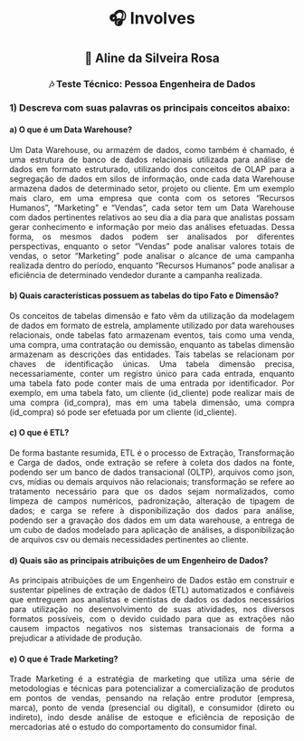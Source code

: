 <h1 align="center">🎧 Involves</h3>
<h2 align="center">🎤 Aline da Silveira Rosa</h1>
<h3 align="center">🎶 Teste Técnico: Pessoa Engenheira de Dados</h3>



<h3>1)	Descreva com suas palavras os principais conceitos abaixo:</h2>

<h4>a) O que é um Data Warehouse?</h4>

<p align="justify">
Um Data Warehouse, ou armazém de dados, como também é chamado, é uma estrutura de banco de dados relacionais utilizada para análise de dados em formato estruturado, utilizando dos conceitos de OLAP para a segregação de dados em silos de informação, onde cada data Warehouse armazena dados de determinado setor, projeto ou cliente. Em um exemplo mais claro, em uma empresa que conta com os setores “Recursos Humanos”, “Marketing” e “Vendas”, cada setor tem um Data Warehouse com dados pertinentes relativos ao seu dia a dia para que analistas possam gerar conhecimento e informação por meio das análises efetuadas. Dessa forma, os mesmos dados podem ser analisados por diferentes perspectivas, enquanto o setor “Vendas” pode analisar valores totais de vendas, o setor “Marketing” pode analisar o alcance de uma campanha realizada dentro do período, enquanto “Recursos Humanos” pode analisar a eficiência de determinado vendedor durante a campanha realizada.</p>

<h4>b) Quais características possuem as tabelas do tipo Fato e Dimensão?</h4>

<p align="justify">
Os conceitos de tabelas dimensão e fato vêm da utilização da modelagem de dados em formato de estrela, amplamente utilizado por data warehouses relacionais, onde tabelas fato armazenam eventos, tais como uma venda, uma compra, uma contratação ou demissão, enquanto as tabelas dimensão armazenam as descrições das entidades. Tais tabelas se relacionam por chaves de identificação únicas. Uma tabela dimensão precisa, necessariamente, conter um registro único para cada entrada, enquanto uma tabela fato pode conter mais de uma entrada por identificador. Por exemplo, em uma tabela fato, um cliente (id_cliente) pode realizar mais de uma compra (id_compra), mas em uma tabela dimensão, uma compra (id_compra) só pode ser efetuada por um cliente (id_cliente).</p>

<h4>c) O que é ETL?</h4>
<p align="justify">
De forma bastante resumida, ETL é o processo de Extração, Transformação e Carga de dados, onde extração se refere à coleta dos dados na fonte, podendo ser um banco de dados transacional (OLTP), arquivos como json, cvs, mídias ou demais arquivos não relacionais; transformação se refere ao tratamento necessário para que os dados sejam normalizados, como limpeza de campos numéricos, padronização, alteração de tipagem de dados; e carga se refere à disponibilização dos dados para análise, podendo ser a gravação dos dados em um data warehouse, a entrega de um cubo de dados modelado para aplicação de análises, a disponibilização de arquivos csv ou demais necessidades pertinentes ao cliente.</p>

<h4>d) Quais são as principais atribuições de um Engenheiro de Dados?</h4>
<p align="justify">
As principais atribuições de um Engenheiro de Dados estão em construir e sustentar pipelines de extração de dados (ETL) automatizados e confiáveis que entreguem aos analistas e cientistas de dados os dados necessários para utilização no desenvolvimento de suas atividades, nos diversos formatos possíveis, com o devido cuidado para que as extrações não causem impactos negativos nos sistemas transacionais de forma a prejudicar a atividade de produção.</p>

<h4>e) O que é Trade Marketing?</h4>
<p align="justify">
Trade Marketing é a estratégia de marketing que utiliza uma série de metodologias e técnicas para potencializar a comercialização de produtos em pontos de vendas, pensando na relação entre produtor (empresa, marca), ponto de venda (presencial ou digital), e consumidor (direto ou indireto), indo desde análise de estoque e eficiência de reposição de mercadorias até o estudo do comportamento do consumidor final.</p>
